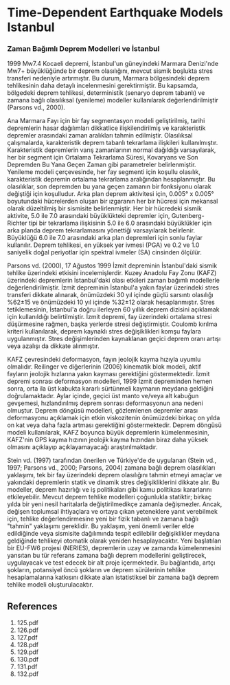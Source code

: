 # Time-Dependent Earthquake Models Istanbul

### Zaman Bağımlı Deprem Modelleri ve İstanbul

1999 Mw7.4 Kocaeli depremi, İstanbul'un güneyindeki Marmara Denizi'nde Mw7+ büyüklüğünde bir deprem olasılığını, mevcut sismik boşlukta stres transferi nedeniyle artırmıştır. Bu durum, Marmara bölgesindeki deprem tehlikesinin daha detaylı incelenmesini gerektirmiştir. Bu kapsamda, bölgedeki deprem tehlikesi, deterministik (senaryo deprem tabanlı) ve zamana bağlı olasılıksal (yenileme) modeller kullanılarak değerlendirilmiştir (Parsons vd., 2000).

Ana Marmara Fayı için bir fay segmentasyon modeli geliştirilmiş, tarihi depremlerin hasar dağılımları dikkatlice ilişkilendirilmiş ve karakteristik depremler arasındaki zaman aralıkları tahmin edilmiştir. Olasılıksal çalışmalarda, karakteristik deprem tabanlı tekrarlama ilişkileri kullanılmıştır. Karakteristik depremlerin varış zamanlarının normal dağıldığı varsayılarak, her bir segment için Ortalama Tekrarlama Süresi, Kovaryans ve Son Depremden Bu Yana Geçen Zaman gibi parametreler belirlenmiştir. Yenileme modeli çerçevesinde, her fay segmenti için koşullu olasılık, karakteristik depremin ortalama tekrarlama aralığından hesaplanmıştır. Bu olasılıklar, son depremden bu yana geçen zamanın bir fonksiyonu olarak değiştiği için koşulludur. Arka plan deprem aktivitesi için, 0.005° x 0.005° boyutundaki hücrelerden oluşan bir ızgaranın her bir hücresi için mekansal olarak düzeltilmiş bir sismisite belirlenmiştir. Her bir hücredeki sismik aktivite, 5.0 ile 7.0 arasındaki büyüklükteki depremler için, Gutenberg-Richter tipi bir tekrarlama ilişkisinin 5.0 ile 6.0 arasındaki büyüklükler için arka planda deprem tekrarlamasını yönettiği varsayılarak belirlenir. Büyüklüğü 6.0 ile 7.0 arasındaki arka plan depremleri için sonlu faylar kullanılır. Deprem tehlikesi, en yüksek yer ivmesi (PGA) ve 0.2 ve 1.0 saniyelik doğal periyotlar için spektral ivmeler (SA) cinsinden ölçülür.

Parsons vd. (2000), 17 Ağustos 1999 İzmit depreminin İstanbul'daki sismik tehlike üzerindeki etkisini incelemişlerdir. Kuzey Anadolu Fay Zonu (KAFZ) üzerindeki depremlerin İstanbul'daki olası etkileri zaman bağımlı modellerle değerlendirilmiştir. İzmit depreminin İstanbul'a yakın faylar üzerindeki stres transferi dikkate alınarak, önümüzdeki 30 yıl içinde güçlü sarsıntı olasılığı %62±15 ve önümüzdeki 10 yıl içinde %32±12 olarak hesaplanmıştır. Stres tetiklemesinin, İstanbul'a doğru ilerleyen 60 yıllık deprem dizisini açıklamak için kullanıldığı belirtilmiştir. İzmit depremi, fay üzerindeki ortalama stresi düşürmesine rağmen, başka yerlerde stresi değiştirmiştir. Coulomb kırılma kriteri kullanılarak, deprem kaynaklı stres değişiklikleri komşu faylara uygulanmıştır. Stres değişimlerinden kaynaklanan geçici deprem oranı artışı veya azalışı da dikkate alınmıştır.

KAFZ çevresindeki deformasyon, fayın jeolojik kayma hızıyla uyumlu olmalıdır. Reilinger ve diğerlerinin (2006) kinematik blok modeli, aktif fayların jeolojik hızlarına yakın kayması gerektiğini göstermektedir. İzmit depremi sonrası deformasyon modelleri, 1999 İzmit depreminden hemen sonra, orta ila üst kabukta kararlı sürtünmeli kaymanın meydana geldiğini doğrulamaktadır. Aylar içinde, geçici üst manto ve/veya alt kabuğun gevşemesi, hızlandırılmış deprem sonrası deformasyonun ana nedeni olmuştur. Deprem döngüsü modelleri, gözlemlenen depremler arası deformasyonu açıklamak için etkin viskozitenin önümüzdeki birkaç on yılda on kat veya daha fazla artması gerektiğini göstermektedir. Deprem döngüsü modeli kullanılarak, KAFZ boyunca büyük depremlerin kümelenmesinin, KAFZ'nin GPS kayma hızının jeolojik kayma hızından biraz daha yüksek olmasını açıklayıp açıklayamayacağı araştırılmaktadır.

Stein vd. (1997) tarafından önerilen ve Türkiye'de de uygulanan (Stein vd., 1997; Parsons vd., 2000; Parsons, 2004) zamana bağlı deprem olasılıkları yaklaşımı, tek bir fay üzerindeki deprem olasılığını tahmin etmeyi amaçlar ve yakındaki depremlerin statik ve dinamik stres değişikliklerini dikkate alır. Bu modeller, deprem hazırlığı ve iş politikaları gibi kamu politikası kararlarını etkileyebilir. Mevcut deprem tehlike modelleri çoğunlukla statiktir; birkaç yılda bir yeni nesil haritalarla değiştirilmedikçe zamanla değişmezler. Ancak, değişen toplumsal ihtiyaçlara ve ortaya çıkan yeteneklere yanıt verebilmek için, tehlike değerlendirmesine yeni bir fizik tabanlı ve zamana bağlı "tahmin" yaklaşımı gereklidir. Bu yaklaşım, yeni önemli veriler elde edildiğinde veya sismisite dağılımında tespit edilebilir değişiklikler meydana geldiğinde tehlikeyi otomatik olarak yeniden hesaplayacaktır. Yeni başlatılan bir EU-FW6 projesi (NERIES), depremlerin uzay ve zamanda kümelenmesini yansıtan bu tür referans zamana bağlı deprem modellerini geliştirecek, uygulayacak ve test edecek bir alt proje içermektedir. Bu bağlantıda, artçı şokların, potansiyel öncü şokların ve deprem sürülerinin tehlike hesaplamalarına katkısını dikkate alan istatistiksel bir zamana bağlı deprem tehlike modeli oluşturulacaktır.


## References

1. 125.pdf
2. 126.pdf
3. 127.pdf
4. 128.pdf
5. 129.pdf
6. 130.pdf
7. 131.pdf
8. 132.pdf
